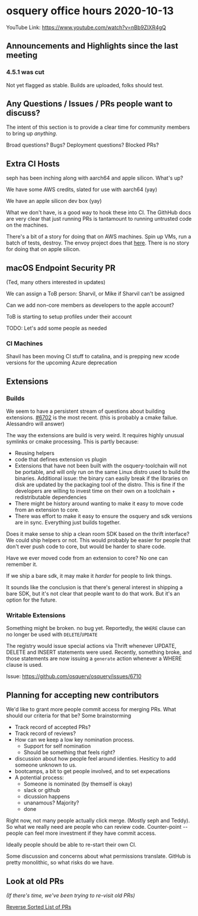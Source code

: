 # osquery office hours 2020-10-13

YouTube Link: https://www.youtube.com/watch?v=nBb9ZIXR4gQ

## Announcements and Highlights since the last meeting

### 4.5.1 was cut

Not yet flagged as stable. Builds are uploaded, folks should test.

## Any Questions / Issues / PRs people want to discuss?

The intent of this section is to provide a clear time for community
members to bring up _anything_.

Broad questions? Bugs? Deployment questions? Blocked PRs?

## Extra CI Hosts

seph has been inching along with aarch64 and apple silicon. What's
up?

We have some AWS credits, slated for use with aarch64 (yay)

We have an apple silicon dev box (yay)

What we don't have, is a good way to hook these into CI. The GithHub
docs are very clear that just running PRs is tantamount to running
untrusted code on the machines.

There's a bit of a story for doing that on AWS machines. Spin up VMs,
run a batch of tests, destroy. The envoy project does that
[here](https://github.com/envoyproxy/ci-infra). There is no story for
doing that on apple silicon.


## macOS Endpoint Security PR

(Ted, many others interested in updates)

We can assign a ToB person: Sharvil, or Mike if Sharvil can't be
assigned

Can we add non-core members as developers to the apple account?

ToB is starting to setup profiles under their account

TODO: Let's add some people as needed

### CI Machines

Shavil has been moving CI stuff to catalina, and is prepping new xcode
versions for the upcoming Azure deprecation

## Extensions

### Builds

We seem to have a persistent stream of questions about building
extensions. [#6702](https://github.com/osquery/osquery/issues/6702) is
the most recent. (this is probably a cmake failue. Alessandro will
answer)

The way the extensions are build is very weird. It requires highly
unusual symlinks or cmake processing. This is partly because:
* Reusing helpers
* code that defines extension vs plugin
* Extensions that have not been built with the osquery-toolchain will
  not be portable, and will only run on the same Linux distro used to
  build the binaries. Additional issue: the binary can easily break if
  the libraries on disk are updated by the packaging tool of the
  distro. This is fine if the developers are willing to invest time on
  their own on a toolchain + redistributable dependencies
* There might be history around wanting to make it easy to move code
  from an extension to core.
* There was effort to make it easy to ensure the osquery and sdk
  versions are in sync. Everything just builds together.

Does it make sense to ship a clean room SDK based on the thrift
interface? We could ship helpers or not. This would probably be easier
for people that don't ever push code to core, but would be harder to
share code.

Have we ever moved code from an extension to core? No one can remember
it.

If we ship a bare sdk, it may make it _harder_ for people to link
things.

It sounds like the conclusion is that there's general interest in
shipping a bare SDK, but it's not clear that people want to do that
work. But it's an option for the future.

### Writable Extensions

Something might be broken. no bug yet. Reportedly, the `WHERE` clause
can no longer be used with `DELETE`/`UPDATE`

The registry would issue special actions via Thrift whenever UPDATE,
DELETE and INSERT statements were used. Recently, something broke, and
those statements are now issuing a `generate` action whenever a WHERE
clause is used.

Issue: https://github.com/osquery/osquery/issues/6710

## Planning for accepting new contributors

We'd like to grant more people commit access for merging PRs. What
should our criteria for that be? Some brainstorming
* Track record of accepted PRs?
* Track record of reviews?
* How can we keep a low key nomination process.
  - Support for self nomination
  - Should be something that feels right?
* discussion about how people feel around identies. Hesiticy to add someone unknown to us.
* bootcamps, a bit to get people involved, and to set expecations
* A potential process:
  - Someone is nominated (by themself is okay)
  - slack or github
  - dicussion happens 
  - unanamous? Majority?
  - done

Right now, not many people actually click merge. (Mostly seph and
Teddy). So what we really need are people who can review
code. Counter-point -- people can feel more investment if they have
commit access.

Ideally people should be able to re-start their own CI.

Some discussion and concerns about what permissions translate. GitHub
is pretty monolithic, so what risks do we have.

## Look at old PRs 

_(If there's time, we've been trying to re-visit old PRs)_

[Reverse Sorted List of PRs](https://github.com/osquery/osquery/pulls?q=is%3Apr+is%3Aopen+sort%3Acreated-asc)
